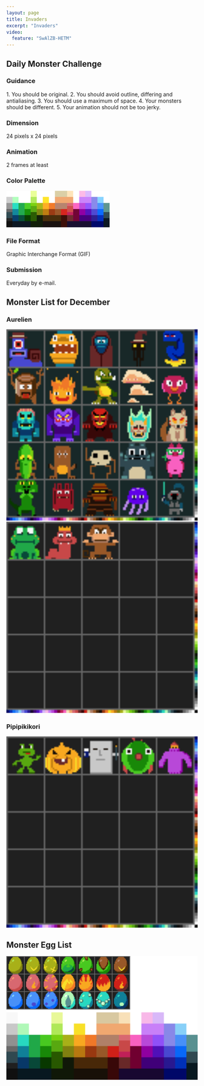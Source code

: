 ```yaml
---
layout: page
title: Invaders
excerpt: "Invaders"
video:
  feature: "SwAlZB-HETM"
---
```


<h2>Daily Monster Challenge</h2>
<h3>Guidance</h3>
1. You should be original.
2. You should avoid outline, differing and antialiasing.
3. You should use a maximum of space.
4. Your monsters should be different.
5. Your animation should not be too jerky.

<h3>Dimension</h3>
24 pixels x 24 pixels
<h3>Animation</h3>
2 frames at least
<h3>Color Palette</h3>
<img src="/images/invaders/palette.gif" class="pixelated" />
<h3>File Format</h3>
Graphic Interchange Format (GIF)
<h3>Submission</h3>
Everyday by e-mail.

<h2>Monster List for December</h2>
<h3>Aurelien</h3>
<img src="/images/invaders/aurelien.gif" class="pixelated" width="512" />
<img src="/images/invaders/aurelien2.gif" class="pixelated" width="512" />

<h3>Pipipikikori</h3>
<img src="/images/invaders/pipipikikori.gif" class="pixelated" width="512" />

<h2>Monster Egg List</h2>
<img src="/images/invaders/eggs.gif" class="pixelated" width="544" />
